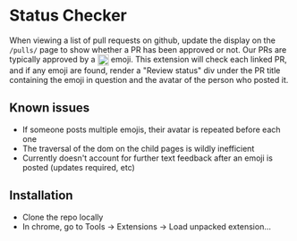 Status Checker
=======

When viewing a list of pull requests on github, update the display on the `/pulls/`
page to show whether a PR has been approved or not. Our PRs are typically approved
by a <img src="https://github.global.ssl.fastly.net/images/icons/emoji/%2B1.png" height="20" width="20" valign="top" />
emoji. This extension will check each linked PR, and if any emoji are found, render
a "Review status" div under the PR title containing the emoji in question and
the avatar of the person who posted it.

Known issues
-----------
* If someone posts multiple emojis, their avatar is repeated before each one
* The traversal of the dom on the child pages is wildly inefficient
* Currently doesn't account for further text feedback after an emoji is posted (updates required, etc)

Installation
-----------
* Clone the repo locally
* In chrome, go to Tools -> Extensions -> Load unpacked extension...
